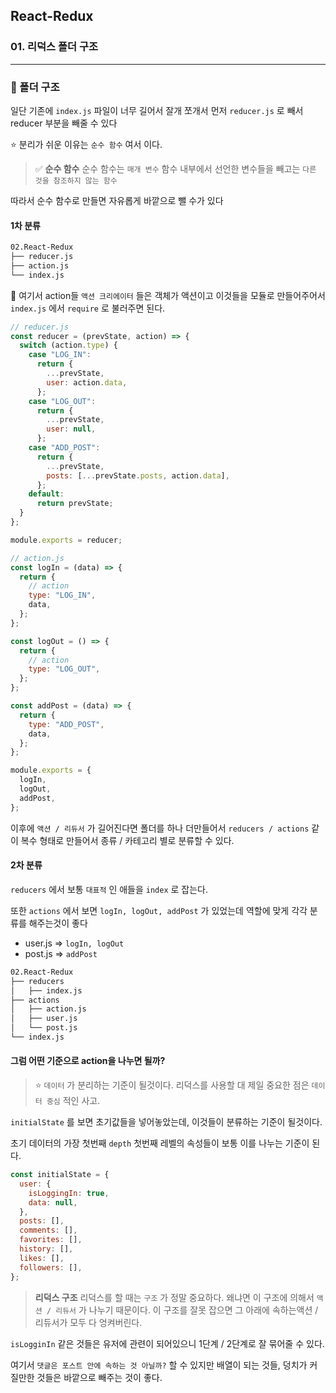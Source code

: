 ## React-Redux

### 01. 리덕스 폴더 구조

---

### 📌 폴더 구조

일단 기존에 `index.js` 파일이 너무 길어서 잘개 쪼개서 먼저 `reducer.js` 로 빼서 reducer 부분을 빼줄 수 있다

⭐️ 분리가 쉬운 이유는 `순수 함수` 여서 이다.

> ✅ **순수 함수**
> 순수 함수는 `매개 변수` 함수 내부에서 선언한 변수들을 빼고는 `다른 것을 참조하지 않는 함수`

따라서 순수 함수로 만들면 자유롭게 바깥으로 뺄 수가 있다

#### 1차 분류

```bash
02.React-Redux
├── reducer.js
├── action.js
└── index.js
```

📍 여기서 action들 `액션 크리에이터` 들은 객체가 액션이고 이것들을 모듈로 만들어주어서 `index.js` 에서 `require` 로 불러주면 된다.

```js
// reducer.js
const reducer = (prevState, action) => {
  switch (action.type) {
    case "LOG_IN":
      return {
        ...prevState,
        user: action.data,
      };
    case "LOG_OUT":
      return {
        ...prevState,
        user: null,
      };
    case "ADD_POST":
      return {
        ...prevState,
        posts: [...prevState.posts, action.data],
      };
    default:
      return prevState;
  }
};

module.exports = reducer;

// action.js
const logIn = (data) => {
  return {
    // action
    type: "LOG_IN",
    data,
  };
};

const logOut = () => {
  return {
    // action
    type: "LOG_OUT",
  };
};

const addPost = (data) => {
  return {
    type: "ADD_POST",
    data,
  };
};

module.exports = {
  logIn,
  logOut,
  addPost,
};
```

이후에 `액션 / 리듀서` 가 길어진다면 폴더를 하나 더만들어서 `reducers / actions` 같이 복수 형태로 만들어서 종류 / 카테고리 별로 분류할 수 있다.

#### 2차 분류

`reducers` 에서 보통 `대표적` 인 애들을 `index` 로 잡는다.

또한 `actions` 에서 보면 `logIn, logOut, addPost` 가 있었는데 역할에 맞게 각각 분류를 해주는것이 좋다

- user.js => `logIn, logOut`
- post.js => `addPost`

```bash
02.React-Redux
├── reducers
│   ├── index.js
├── actions
│   ├── action.js
│   ├── user.js
│   └── post.js
└── index.js
```

#### 그럼 어떤 기준으로 action을 나누면 될까?

> ⭐️ `데이터` 가 분리하는 기준이 될것이다.
> 리덕스를 사용할 대 제일 중요한 점은 `데이터 중심` 적인 사고.

`initialState` 를 보면 초기값들을 넣어놓았는데, 이것들이 분류하는 기준이 될것이다.

초기 데이터의 가장 첫번째 `depth` 첫번째 레벨의 속성들이 보통 이를 나누는 기준이 된다.

```js
const initialState = {
  user: {
    isLoggingIn: true,
    data: null,
  },
  posts: [],
  comments: [],
  favorites: [],
  history: [],
  likes: [],
  followers: [],
};
```

> **리덕스 구조**
> 리덕스를 할 때는 `구조` 가 정말 중요하다. 왜냐면 이 구조에 의해서 `액션 / 리듀서` 가 나누기 때문이다.
> 이 구조를 잘못 잡으면 그 아래에 속하는액션 / 리듀서가 모두 다 엉켜버린다.

`isLogginIn` 같은 것들은 유저에 관련이 되어있으니 1단계 / 2단계로 잘 묶어줄 수 있다.

여기서 `댓글은 포스트 안에 속하는 것 아닐까?` 할 수 있지만 배열이 되는 것들, 덩치가 커질만한 것들은 바깥으로 빼주는 것이 좋다.
